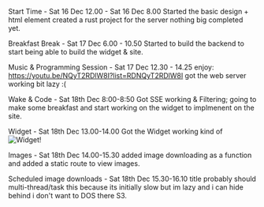 Start Time - Sat 16 Dec 12.00 -  Sat 16 Dec 8.00
Started the basic design + html element
created a rust project for the server nothing big completed yet.



Breakfast Break - Sat 17 Dec 6.00 - 10.50
Started to build the backend to start being able to build the widget & site.


Music & Programming Session - Sat 17 Dec 12.30 - 14.25
enjoy: https://youtu.be/NQyT2RDlW8I?list=RDNQyT2RDlW8I
got the web server working bit lazy :(


Wake & Code - Sat 18th Dec 8:00-8:50
Got SSE working & Filtering; going to make some breakfast and start working on the widget to implmenent on the site.

Widget - Sat 18th Dec 13.00-14.00
Got the Widget working kind of
![Widget!](https://i.imgur.com/7aAB4cK.png)

Images - Sat 18th Dec 14.00-15.30
added image downloading as a function and added a static route to view images.

Scheduled image downloads - Sat 18th Dec 15.30-16.10
title probably should multi-thread/task this because its initially slow but im lazy
and i can hide behind i don't want to DOS there S3.